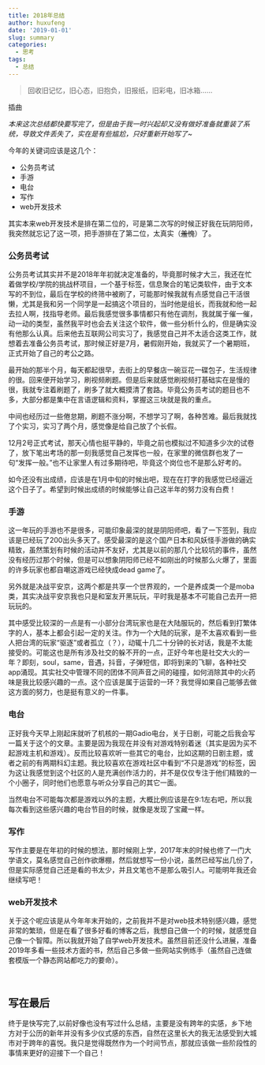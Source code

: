 ```yaml
---
title: 2018年总结
author: huxufeng
date: '2019-01-01'
slug: summary
categories:
  - 思考
tags:
  - 总结
---
```

> 回收旧记忆，旧心态，旧抱负，旧报纸，旧彩电，旧冰箱……

插曲

<em>本来这次总结都快要写完了，但是由于我一时兴起却又没有做好准备就重装了系统，导致文件丢失了，实在是有些尴尬，只好重新开始写了~</em>

今年的关键词应该是这几个：

- 公务员考试
- 手游
- 电台
- 写作
- web开发技术

其实本来web开发技术是排在第二位的，可是第二次写的时候正好我在玩阴阳师，我突然就忘记了这一项，把手游排在了第二位，太真实（<del>羞愧</del>）了。
<h3>公务员考试</h3>
公务员考试其实并不是2018年年初就决定准备的，毕竟那时候才大三，我还在忙着做学校/学院的挑战杯项目，一个基于标签，信息聚合的笔记类软件，由于文本写的不到位，最后在学校的终筛中被刷了，可能那时候我就有点感觉自己干活很懒，尤其是我和另一个同学是一起搞这个项目的，当时他是组长，而我就和他一起去拉人啊，找指导老师。最后我感觉很多事情都只有他在调剂，我就属于催一催，动一动的类型，虽然我平时也会去关注这个软件，做一些分析什么的，但是确实没有他那么认真。后来他去互联网公司实习了，我感觉自己并不太适合这类工作，就想着去准备公务员考试，那时候正好是7月，暑假刚开始，我就买了一个暑期班，正式开始了自己的考公之路。

最开始的那半个月，每天都起很早，去街上的早餐店一碗豆花一碟包子，生活规律的很。回来便开始学习，刷视频刷题。但是后来就感觉刷视频打基础实在是慢的很，我就专注着刷题了，刷多了就大概摸清了套路。毕竟公务员考试的题目也不多，大部分都是集中在言语逻辑和资料，掌握这三块就是我的重点。

中间也经历过一些倦怠期，刷题不涨分啊，不想学习了啊，各种苦难。最后我就找了个实习，实习了两个月，感觉像是给自己放了个长假。

12月2号正式考试，那天心情也挺平静的，毕竟之前也模拟过不知道多少次的试卷了，放下笔出考场的那一刻我感觉自己发挥也一般，在家里的微信群也发了一句“发挥一般。”也不让家里人有过多期待吧，毕竟这个岗位也不是那么好考的。

如今还没有出成绩，应该是在1月中旬的时候出吧，现在在打字的我感觉已经逼近这个日子了。希望到时候出成绩的时候能够让自己这半年的努力没有白费！
<h3>手游</h3>
这一年玩的手游也不是很多，可能印象最深的就是阴阳师吧，看了一下签到，我应该是已经玩了200出头多天了。感受最深的是这个国产日本和风妖怪手游做的确实精致，虽然策划有时候的活动并不友好，尤其是以前的那几个比较坑的事件，虽然没有经历过那个时候，但是可以想象阴阳师已经不如刚出的时候那么火爆了，里面的许多玩家也都自嘲这游戏已经快成dead game了。

另外就是决战平安京，这两个都是共享一个世界观的，一个是养成类一个是moba类，其实决战平安京我也只是和室友开黑玩玩，平时我是基本不可能自己去开一把玩玩的。

其中感受比较深的一点是有一小部分台湾玩家也是在大陆服玩的，然后看到打繁体字的人，基本上都会引起一定的关注。作为一个大陆的玩家，是不太喜欢看到一些人把台湾的玩家“驱逐”或者孤立（？），动辄十几二十分钟的长对话，我是不太能接受的。可能这也是所有涉及社交的躲不开的一点，正好今年也是社交大火的一年？即刻，soul，same，音遇，抖音，子弹短信，即将到来的飞聊，各种社交app涌现。其实社交中管理不同的团体不同声音之间的碰撞，如何消除其中的火药味是我比较感兴趣的一点。这个应该是属于运营的一环？我觉得如果自己能够去做这方面的努力，也是挺有意义的一件事。
<h3>电台</h3>
正好我今天早上刚起床就听了机核的一期Gadio电台，关于日剧，可能之后我会写一篇关于这个的文章。主要是因为我现在并没有对游戏特别着迷（其实是因为买不起游戏主机和游戏）。反而比较喜欢听一些其它的电台，比如这期的日剧主题，或者之前的有两期科幻主题。我比较喜欢在游戏社区中看到“不只是游戏”的标签，因为这让我感觉到这个社区的人是充满创作活力的，并不是仅仅专注于他们精致的一个小圈子，同时他们也愿意与听众分享自己的其它一面。

当然电台不可能每次都是游戏以外的主题，大概比例应该是在9:1左右吧，所以我每次看到这些感兴趣的电台节目的时候，就像是发现了宝藏一样。
<h3>写作</h3>
写作主要是在年初的时候的想法，那时候刚上学，2017年末的时候也修了一门大学语文，莫名感觉自己创作欲爆棚，然后就想写一份小说，虽然已经写出几份了，但是实际感觉自己还是看的书太少，并且文笔也不是那么吸引人。可能明年我还会继续写吧！
<h3>web开发技术</h3>
关于这个呢应该是从今年年末开始的，之前我并不是对web技术特别感兴趣，感觉非常的繁琐，但是在看了很多好看的博客之后，我想自己做一个的时候，就感觉自己像一个智障。所以我就开始了自学web开发技术。虽然目前还没什么进展，准备2019年多看一些技术方面的书，然后自己多做一些网站实例练手（虽然自己连做套模版一个静态网站都吃力的要命）。

 
<h2>写在最后</h2>
终于是快写完了,以前好像也没有写过什么总结，主要是没有跨年的实感，乡下地方对于公历的新年并没有多少仪式感的东西，自然在这里长大的我无法感受到大城市对于跨年的喜悦。我只是觉得既然作为一个时间节点，那就应该做一些阶段性的事情来更好的迎接下一个自己！